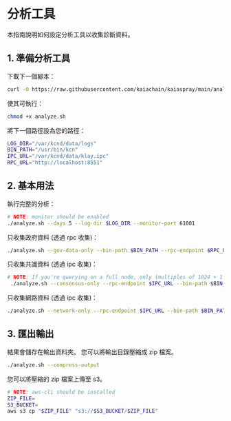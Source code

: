 # 分析工具

本指南說明如何設定分析工具以收集診斷資料。

## 1. 準備分析工具

下載下一個腳本：

```bash
curl -O https://raw.githubusercontent.com/kaiachain/kaiaspray/main/analyze.sh
```

使其可執行：

```bash
chmod +x analyze.sh
```

將下一個路徑設為您的路徑：

```bash
LOG_DIR="/var/kcnd/data/logs"
BIN_PATH="/usr/bin/kcn"
IPC_URL="/var/kcnd/data/klay.ipc"
RPC_URL="http://localhost:8551"
```

## 2. 基本用法

執行完整的分析：

```bash
# NOTE: monitor should be enabled
./analyze.sh --days 5 --log-dir $LOG_DIR --monitor-port 61001
```

只收集政府資料 (透過 rpc 收集)：

```bash
./analyze.sh --gov-data-only --bin-path $BIN_PATH --rpc-endpoint $RPC_URL --block-height 5
```

只收集共識資料 (透過 ipc 收集)：

```bash
# NOTE: If you're querying on a full node, only (multiples of 1024 + 1 or recent) block nums are available.
 ./analyze.sh --consensus-only --rpc-endpoint $IPC_URL --bin-path $BIN_PATH --block-height 1025
```

只收集網路資料 (透過 ipc 收集)：

```bash
./analyze.sh --network-only --rpc-endpoint $IPC_URL --bin-path $BIN_PATH
```

## 3. 匯出輸出

結果會儲存在輸出資料夾。 您可以將輸出目錄壓縮成 zip 檔案。

```bash
./analyze.sh --compress-output
```

您可以將壓縮的 zip 檔案上傳至 s3。

```bash
# NOTE: aws-cli should be installed
ZIP_FILE=
S3_BUCKET=
aws s3 cp "$ZIP_FILE" "s3://$S3_BUCKET/$ZIP_FILE"
```